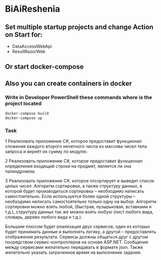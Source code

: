 # BiAiReshenia

## Set multiple startup projects and change Action on Start for:
- DataAccessWebApi
- ResultRazorWeb

## Or start docker-compose

## Also you can create containers in docker

### Write in Developer PowerShell these commands where is the project located

```PowerShell
docker-compose build
docker-compose up
```

### Task

1 Реализовать приложение C#, которое предоставит функционал сложения каждого второго нечетного числа из массива чисел тела запроса и вернёт их сумму по модулю.

2 Реализовать приложение C#, которое предоставит функционал определения входящий строки на предмет, является ли она палиндромом.

3 Реализовать приложение C#, которое отсортирует и выведет список целых чисел. Алгоритм сортировки, а также структуру данных, в которой будет производиться сортировка – необходимо написать самостоятельно. Если используется более одной структуры – необходимо написать самостоятельно только одну на выбор. Алгоритм сортировки можно взять любой, (быстрая, пузырьковая, вставками и т.д.), структуру данных так же можно взять любую (лист любого вида, словарь, дерево любого вида и т.д.).

Большим плюсом будет реализация двух сервисов, один из которых будет принимать данные и выполнять логику, а другой – предоставлять отображение результата. Сервисы должны общаться друг с другом посредством сервис-контроллеров на основе ASP.NET. Сообщения между сервисами желательно передавать в формате json. Также желательно указать затраченное время на выполнение задания.
